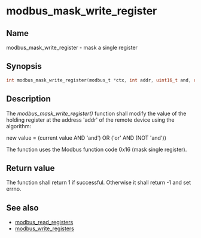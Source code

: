 # modbus_mask_write_register

## Name

modbus_mask_write_register - mask a single register

## Synopsis

```c
int modbus_mask_write_register(modbus_t *ctx, int addr, uint16_t and, uint16_t or);
```

## Description

The *modbus_mask_write_register()* function shall modify the value of the
holding register at the address 'addr' of the remote device using the algorithm:

  new value = (current value AND 'and') OR ('or' AND (NOT 'and'))

The function uses the Modbus function code 0x16 (mask single register).

## Return value

The function shall return 1 if successful. Otherwise it shall return -1 and set
errno.

## See also

- [modbus_read_registers](modbus_read_registers)
- [modbus_write_registers](modbus_write_registers)
